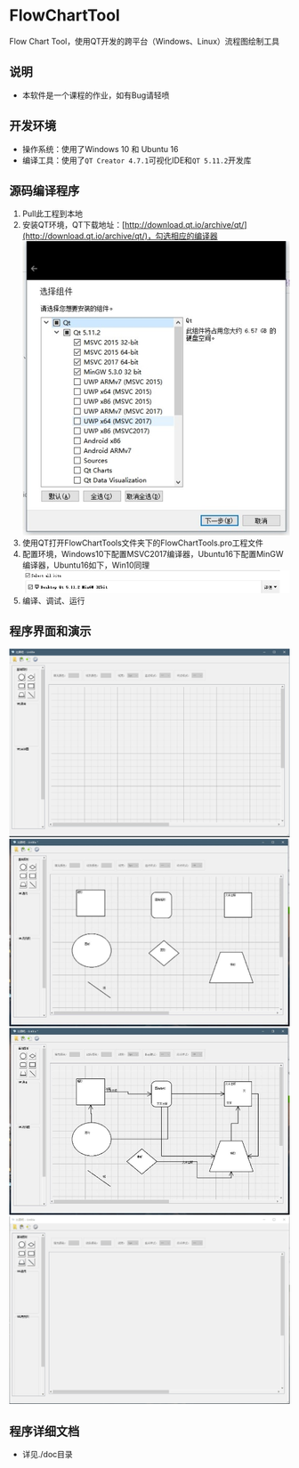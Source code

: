 # FlowChartTool
Flow Chart Tool，使用QT开发的跨平台（Windows、Linux）流程图绘制工具

## 说明
- 本软件是一个课程的作业，如有Bug请轻喷

## 开发环境
- 操作系统：使用了Windows 10 和 Ubuntu 16
- 编译工具：使用了`QT Creator 4.7.1`可视化IDE和`QT 5.11.2`开发库

## 源码编译程序
1. Pull此工程到本地
2. 安装QT环境，QT下载地址：[http://download.qt.io/archive/qt/](http://download.qt.io/archive/qt/)，勾选相应的编译器
![Alt text](./images/0.jpg)
3. 使用QT打开FlowChartTools文件夹下的FlowChartTools.pro工程文件
4. 配置环境，Windows10下配置MSVC2017编译器，Ubuntu16下配置MinGW编译器，Ubuntu16如下，Win10同理
	![Alt text](./images/1.png)
5. 编译、调试、运行

## 程序界面和演示
![Alt text](./images/2.png)
![Alt text](./images/3.jpg)
![Alt text](./images/4.jpg)
![Alt text](./images/x.gif)
## 程序详细文档
- 详见./doc目录
